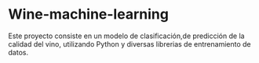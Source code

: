 # Wine-machine-learning
Este proyecto consiste en un modelo de clasificación,de predicción de la calidad del vino, utilizando Python y diversas librerias de entrenamiento de datos.
